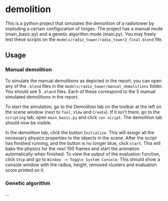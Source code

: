 # demolition
This is a python project that simulates the demolition of a radiotower by imploding a certain configuration of hinges. 
The project has a manual mode (main_basic.py) and a genetic algorithm mode (main.py).
You may freely test these scripts on the `models/radio_tower/radio_tower2_final.blend` file.

## Usage
### Manual demolition
To simulate the manual demolitions as depicted in the report, you can open any of the `.blend` files in the `models/radio_tower/manual_demolitions` folder.
You should see 5 `.blend` files. Each of these correspond to the 5 manual simulated demolitions in the report.

To start the simulation, go to the Demolition tab on the toolbar at the left on the scene window (next to `Tool`, `View` and `Create`).
If it isn't there, go to the `scripting` tab, open `main_basic.py` and click `run script`. The demolition tab should now be visible.

In the demolition tab, click the button `Initialize`. This will assign  all the necessary physics properties to the objects in the scene.
After the script has finished running, and the button is no longer blue, click `start`. This will bake the physics for the next 100 frames and start the animation automatically when finished.
To view the output of the evaluation function, click `Stop` and go to `Window -> Toggle System Console`. This should show a console window with the radius, height, removed clusters and evaluation score printed on it.

### Genetic algorithm
...